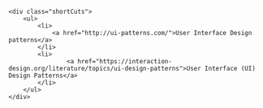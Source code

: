 <!DOCTYPE html>
<html lang="en">
<head>
    <meta charset="UTF-8">
    <meta name="viewport" content="width=device-width, initial-scale=1.0">
    <meta http-equiv="X-UA-Compatible" content="ie=edge">
    
</head>
<body>

    <div class="shortCuts"> 
        <ul>
            <li>
                <a href="http://ui-patterns.com/">User Interface Design patterns</a>
            </li>
            <li>
                    <a href="https://interaction-design.org/literature/topics/ui-design-patterns">User Interface (UI) Design Patterns</a>
            </li>
        </ul>
    </div>
</body>
</html>
